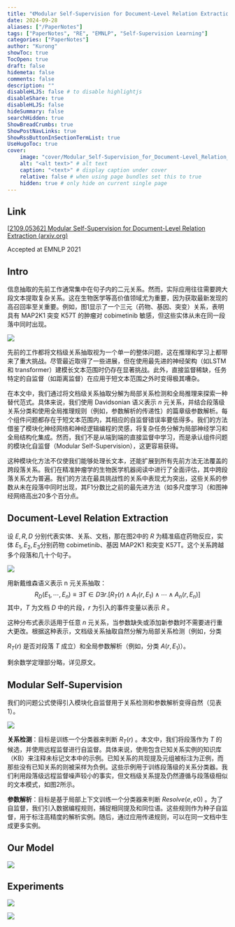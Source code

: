 ```yaml
---
title: "《Modular Self-Supervision for Document-Level Relation Extraction》笔记"
date: 2024-09-28
aliases: ["/PaperNotes"]
tags: ["PaperNotes", "RE", "EMNLP", "Self-Supervision Learning"]
categories: ["PaperNotes"]
author: "Kurong"
showToc: true
TocOpen: true
draft: false
hidemeta: false
comments: false
description: ""
disableHLJS: false # to disable highlightjs
disableShare: true
disableHLJS: false
hideSummary: false
searchHidden: true
ShowBreadCrumbs: true
ShowPostNavLinks: true
ShowRssButtonInSectionTermList: true
UseHugoToc: true
cover:
    image: "cover/Modular_Self-Supervision_for_Document-Level_Relation_Extraction.png" # image path/url
    alt: "<alt text>" # alt text
    caption: "<text>" # display caption under cover
    relative: false # when using page bundles set this to true
    hidden: true # only hide on current single page
---
```


## Link

[[2109.05362\] Modular Self-Supervision for Document-Level Relation Extraction (arxiv.org)](https://arxiv.org/abs/2109.05362)

Accepted at EMNLP 2021



## Intro

信息抽取的先前工作通常集中在句子内的二元关系。然而，实际应用往往需要跨大段文本提取复杂关系。这在生物医学等高价值领域尤为重要，因为获取最新发现的高召回率至关重要。例如，图1显示了一个三元（药物、基因、突变）关系，表明具有 MAP2K1 突变 K57T 的肿瘤对 cobimetinib 敏感，但这些实体从未在同一段落中同时出现。

![](/img/PaperNotes/Modular_Self-Supervision_for_Document-Level_Relation_Extraction/img1.png)

先前的工作都将文档级关系抽取视为一个单一的整体问题，这在推理和学习上都带来了重大挑战。尽管最近取得了一些进展，但在使用最先进的神经架构（如LSTM 和 transformer）建模长文本范围时仍存在显著挑战。此外，直接监督稀缺，任务特定的自监督（如距离监督）在应用于短文本范围之外时变得极其嘈杂。

在本文中，我们通过将文档级关系抽取分解为局部关系检测和全局推理来探索一种替代范式。具体来说，我们使用 Davidsonian 语义表示 $n$ 元关系，并结合段落级关系分类和使用全局推理规则（例如，参数解析的传递性）的篇章级参数解析。每个组件问题都存在于短文本范围内，其相应的自监督错误率要低得多。我们的方法借鉴了模块化神经网络和神经逻辑编程的灵感，将复杂任务分解为局部神经学习和全局结构化集成。然而，我们不是从端到端的直接监督中学习，而是承认组件问题的模块化自监督（Modular Self-Supervision），这更容易获得。

这种模块化方法不仅使我们能够处理长文本，还能扩展到所有先前方法无法覆盖的跨段落关系。我们在精准肿瘤学的生物医学机器阅读中进行了全面评估，其中跨段落关系尤为普遍。我们的方法在最具挑战性的关系中表现尤为突出，这些关系的参数从未在段落中同时出现，其F1分数比之前的最先进方法（如多尺度学习（和图神经网络高出20多个百分点。



##  Document-Level Relation Extraction

设 $E,R,D$ 分别代表实体、关系、文档，那在图2中的 $R$ 为精准癌症药物反应，实体 $E_1,E_2,E_3$​ 分别药物 cobimetinib、基因 MAP2K1 和突变 K57T。这个关系跨越多个段落和几十个句子。

![](/img/PaperNotes/Modular_Self-Supervision_for_Document-Level_Relation_Extraction/img2.png)

用新戴维森语义表示 n 元关系抽取：
$$
R_D(E_1, \cdots, E_n) \equiv \exists T \in D \exists r. [R_T(r) \land A_1(r, E_1) \land \cdots \land A_n(r, E_n)]
$$
其中，$T$ 为文档 $D$ 中的片段，$r$ 为引入的事件变量以表示 $R$​ 。 

这种分布式表示适用于任意 $n$ 元关系，当参数缺失或添加新参数时不需要进行重大更改。根据这种表示，文档级关系抽取自然分解为局部关系检测（例如，分类

 $R_T(r)$ 是否对段落 $T$ 成立）和全局参数解析（例如，分类 $A(r,E_1)$）。

剩余数学定理部分略，详见原文。



## Modular Self-Supervision

我们的问题公式使得引入模块化自监督用于关系检测和参数解析变得自然（见表1）。

![](/img/PaperNotes/Modular_Self-Supervision_for_Document-Level_Relation_Extraction/img3.png)

**关系检测**：目标是训练一个分类器来判断 $R_T(r)$ 。本文中，我们将段落作为 $T$ 的候选，并使用远程监督进行自监督。具体来说，使用包含已知关系实例的知识库（KB）来注释未标记文本中的示例。已知关系的共现提及元组被标注为正例，而那些没有已知关系的则被采样为负例。这些示例用于训练段落级的关系分类器。我们利用段落级远程监督噪声较小的事实，但文档级关系提及仍然遵循与段落级相似的文本模式，如图2所示。

**参数解析**：目标是基于局部上下文训练一个分类器来判断 $Resolve(e, e0)$ 。为了自监督，我们引入数据编程规则，捕捉相同提及和同位语。这些规则作为种子自监督，用于标注高精度的解析实例。随后，通过应用传递规则，可以在同一文档中生成更多实例。



## Our Model

![](/img/PaperNotes/Modular_Self-Supervision_for_Document-Level_Relation_Extraction/img4.png)



##  Experiments

![](/img/PaperNotes/Modular_Self-Supervision_for_Document-Level_Relation_Extraction/img5.png)

![](/img/PaperNotes/Modular_Self-Supervision_for_Document-Level_Relation_Extraction/img6.png)
